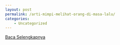 ```yaml
---
layout: post
permalink: /arti-mimpi-melihat-orang-di-masa-lalu/
categories:
    - Uncategorized
---
```


[Baca Selengkapnya](/10)